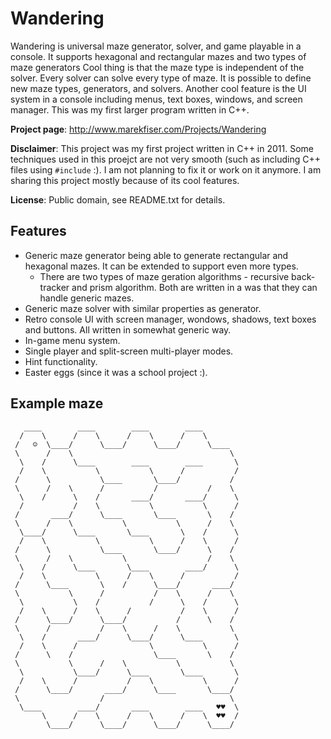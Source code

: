 ﻿
Wandering
=========

Wandering is universal maze generator, solver, and game playable in a console.
It supports hexagonal and rectangular mazes and two types of maze generators
Cool thing is that the maze type is independent of the solver.
Every solver can solve every type of maze.
It is possible to define new maze types, generators, and solvers.
Another cool feature is the UI system in a console including menus, text boxes, windows, and screen manager.
This was my first larger program written in C++.

**Project page**: http://www.marekfiser.com/Projects/Wandering

**Disclaimer**: This project was my first project written in C++ in 2011.
Some techniques used in this proejct are not very smooth (such as including C++ files using `#include` :).
I am not planning to fix it or work on it anymore.
I am sharing this project mostly because of its cool features.

**License**: Public domain, see README.txt for details.

Features
--------

* Generic maze generator being able to generate rectangular and hexagonal mazes. It can be extended to support even more types.
  * There are two types of maze geration algorithms - recursive back-tracker and prism algorithm. Both are written in a was that they can handle generic mazes.
* Generic maze solver with similar properties as generator.
* Retro console UI with screen manager, wondows, shadows, text boxes and buttons. All written in somewhat generic way.
* In-game menu system.
* Single player and split-screen multi-player modes.
* Hint functionality.
* Easter eggs (since it was a school project :).



Example maze
------------
```
   ____        ____        ____        ____
  /    \      /    \      /    \      /    \
 /   ☺  \____/      \____/      \____/      \____
 \      /    \                                   \
  \    /      \____        ____        ____       \
  /    \           \           \      /           /
 /      \           \____       \____/           /
 \      /    \      /           /           /    \
  \    /      \    /       ____/       ____/      \
  /           /    \           \           \      /
 /       ____/      \____       \____       \    /
 \      /    \           \           \      /    \
  \____/      \____       \____       \    /      \
  /    \           \           \      /    \      /
 /      \           \____       \____/      \    /
 \      /    \           \                  /    \
  \    /      \____       \____        ____/      \
  /    \           \      /    \      /           /
 /      \____       \    /      \____/       ____/
 \           \      /           /    \      /    \
  \           \    /           /      \    /      \
  /    \      /    \      /           /    \      /
 /      \____/      \____/           /      \    /
 \      /           /    \      /    \           \
  \    /       ____/      \____/      \____       \
  /    \      /                \           \      /
 /      \    /                  \____       \    /
 \           \      /    \           \           \
  \           \____/      \____       \____       \
  /    \      /           /    \           \      /
 /      \____/       ____/      \____       \____/
 \                  /                            \
  \____        ____/       ____        ____   ♥♥  \
       \      /    \      /    \      /    \  ♥♥  /
        \____/      \____/      \____/      \____/
```